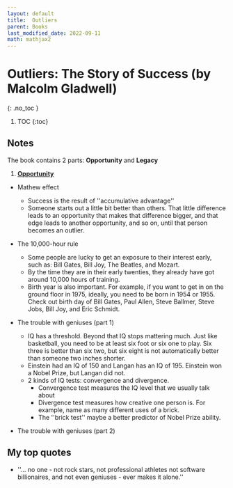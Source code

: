 ```yaml
---
layout: default
title:  Outliers
parent: Books
last_modified_date: 2022-09-11
math: mathjax2
---
```


# Outliers: The Story of Success (by Malcolm Gladwell)
{: .no_toc }

1. TOC
{:toc}

## Notes

The book contains 2 parts: **Opportunity** and **Legacy**

1. **<u>Opportunity</u>**

- Mathew effect
	- Success is the result of ''accumulative advantage''
	- Someone starts out a little bit better than others. That little difference leads to an opportunity that makes that difference bigger, and that edge leads to another opportunity, and so on, until that person becomes an outlier.

- The 10,000-hour rule
	- Some people are lucky to get an exposure to their interest early, such as: Bill Gates, Bill Joy, The Beatles, and Mozart.
	- By the time they are in their early twenties, they already have got around 10,000 hours of training.
	- Birth year is also important. For example, if you want to get in on the ground floor in 1975, ideally, you need to be born in 1954 or 1955. Check out birth day of Bill Gates, Paul Allen, Steve Ballmer, Steve Jobs, Bill Joy, and Eric Schmidt.

- The trouble with geniuses (part 1)
	- IQ has a threshold. Beyond that IQ stops mattering much. Just like basketball, you need to be at least six foot or six one to play. Six three is better than six two, but six eight is not automatically better than someone two inches shorter.
	- Einstein had an IQ of 150 and Langan has an IQ of 195. Einstein won a Nobel Prize, but Langan did not.
	- 2 kinds of IQ tests: convergence and divergence.
		- Convergence test measures the IQ level that we usually talk about
		- Divergence test measures how creative one person is. For example, name as many different uses of a brick.
		- The ''brick test'' maybe a better predictor of Nobel Prize ability.

- The trouble with geniuses (part 2)


## My top quotes

- ''... no one - not rock stars, not professional athletes not software billionaires, and not even geniuses - ever makes it alone.''
